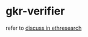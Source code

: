 # gkr-verifier
refer to [discuss in ethresearch](https://ethresear.ch/t/using-gkr-inside-a-snark-to-reduce-the-cost-of-hash-verification-down-to-3-constraints/7550)
